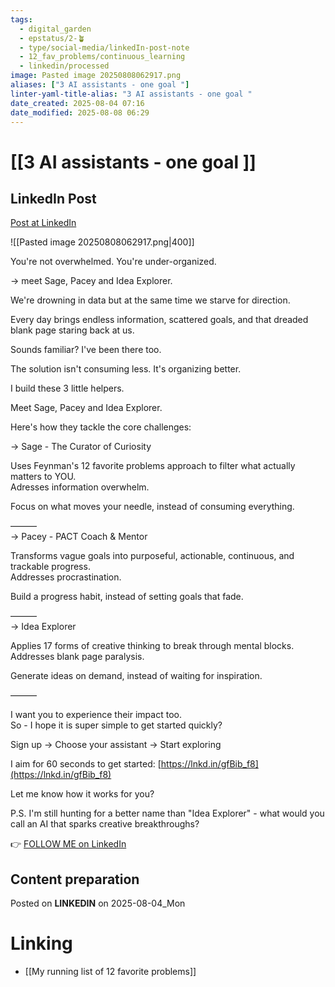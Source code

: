 ```yaml
---
tags:
  - digital_garden
  - epstatus/2-🪴
  - type/social-media/linkedIn-post-note
  - 12_fav_problems/continuous_learning
  - linkedin/processed
image: Pasted image 20250808062917.png
aliases: ["3 AI assistants - one goal "]
linter-yaml-title-alias: "3 AI assistants - one goal "
date_created: 2025-08-04 07:16
date_modified: 2025-08-08 06:29
---
```

# [[3 AI assistants - one goal ]]

## LinkedIn Post

[Post at LinkedIn](https://www.linkedin.com/posts/sebastiankamilli_youre-not-overwhelmed-youre-under-organized-activity-7358014357252784128-M3Ov?utm_source=share&utm_medium=member_desktop&rcm=ACoAAA1M1pkBgWCYPhT45EpfLiHzViQqRWNCIv4)

![[Pasted image 20250808062917.png|400]]

You're not overwhelmed. You're under-organized.  
  
→ meet Sage, Pacey and Idea Explorer.  

We're drowning in data but at the same time we starve for direction.  
  
Every day brings endless information, scattered goals, and that dreaded blank page staring back at us.  
  
Sounds familiar? I've been there too.  
  
The solution isn't consuming less. It's organizing better.  
  
I build these 3 little helpers.  
  
Meet Sage, Pacey and Idea Explorer.  
  
Here's how they tackle the core challenges:  
  
→ Sage - The Curator of Curiosity  
  
Uses Feynman's 12 favorite problems approach to filter what actually matters to YOU.  
Adresses information overwhelm.  
  
Focus on what moves your needle, instead of consuming everything.  
  
———  
→ Pacey - PACT Coach & Mentor  
  
Transforms vague goals into purposeful, actionable, continuous, and trackable progress.  
Addresses procrastination.  
  
Build a progress habit, instead of setting goals that fade.  
  
———  
→ Idea Explorer  
  
Applies 17 forms of creative thinking to break through mental blocks.  
Addresses blank page paralysis.  
  
Generate ideas on demand, instead of waiting for inspiration.  
  
———  
  
I want you to experience their impact too.  
So - I hope it is super simple to get started quickly?  
  
Sign up → Choose your assistant → Start exploring  
  
I aim for 60 seconds to get started: [https://lnkd.in/gfBib_f8](https://lnkd.in/gfBib_f8)  
  
Let me know how it works for you?  
  
P.S. I'm still hunting for a better name than "Idea Explorer" - what would you call an AI that sparks creative breakthroughs?

👉 [FOLLOW ME on LinkedIn](https://www.linkedin.com/comm/mynetwork/discovery-see-all?usecase=PEOPLE_FOLLOWS&followMember=sebastiankamilli)

## Content preparation


Posted on **LINKEDIN** on 2025-08-04_Mon

# Linking

+ [[My running list of 12 favorite problems]]